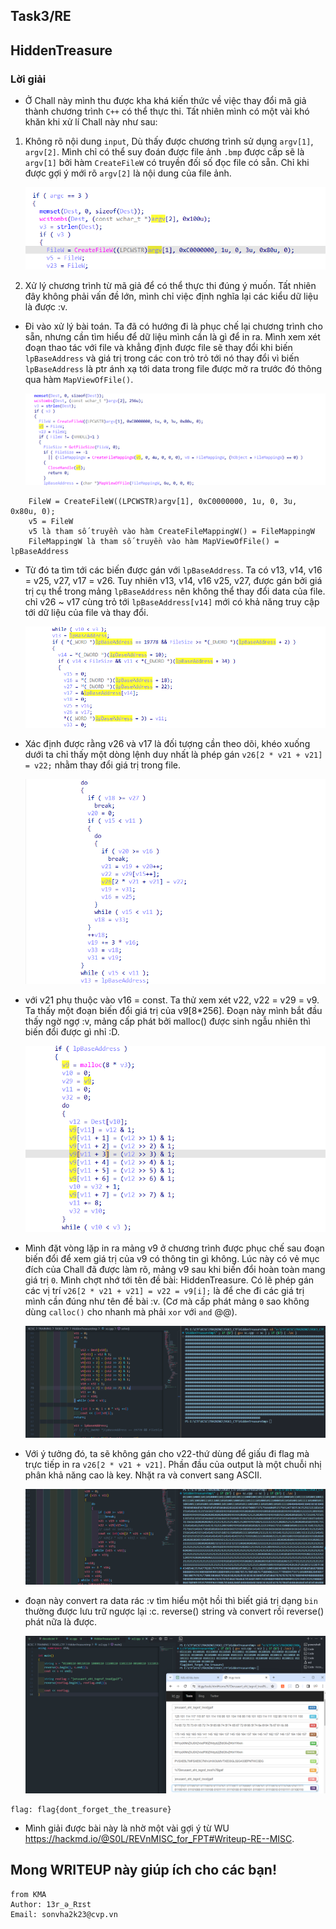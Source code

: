 ## Task3/RE

## HiddenTreasure

### Lời giải

- Ở Chall này mình thu được kha khá kiến thức về việc thay đổi mã giả thành chương trình `C++` có thể thực thi. Tất nhiên mình có một vài khó khăn khi xử lí Chall này như sau:

1. Không rõ nội dung `input`, Dù thấy được chương trình sử dụng `argv[1]`, `argv[2]`. Mình chỉ có thể suy đoán được file ảnh `.bmp` được cấp sẽ là `argv[1]` bởi hàm `CreateFileW` có truyền đối số đọc file có sẵn. Chỉ khi được gợi ý mới rõ `argv[2]` là nội dung của file ảnh.

   ![alt text](IMG/HiddenTreasure/image.png)

2. Xử lý chương trình từ mã giả để có thể thực thi đúng ý muốn. Tất nhiên đây không phải vấn đề lớn, mình chỉ việc định nghĩa lại các kiểu dữ liệu là được :v.

- Đi vào xử lý bài toán. Ta đã có hướng đi là phục chế lại chương trình cho sẵn, nhưng cần tìm hiểu để dữ liệu mình cần là gì để in ra. Mình xem xét đoạn thao tác với file và khẳng định được file sẽ thay đổi khi biến `lpBaseAddress` và giá trị trong các con trỏ trỏ tới nó thay đổi vì biến `lpBaseAddress` là ptr ánh xạ tới data trong file được mở ra trước đó thông qua hàm `MapViewOfFile()`.

  ![alt text](IMG/HiddenTreasure/image-1.png)

```
    FileW = CreateFileW((LPCWSTR)argv[1], 0xC0000000, 1u, 0, 3u, 0x80u, 0);
    v5 = FileW
    v5 là tham số truyền vào hàm CreateFileMappingW() = FileMappingW
    FileMappingW là tham số truyền vào hàm MapViewOfFile() = lpBaseAddress
```

- Từ đó ta tìm tới các biến được gán với `lpBaseAddress`. Ta có v13, v14, v16 = v25, v27, v17 = v26. Tuy nhiên v13, v14, v16 v25, v27, được gán bởi giá trị cụ thể trong mảng `lpBaseAddress` nên không thể thay đổi data của file. chỉ v26 ~ v17 cùng trỏ tới `lpBaseAddress[v14]` mới có khả năng truy cập tới dữ liệu của file và thay đổi.

  ![alt text](IMG/HiddenTreasure/image-2.png)

- Xác định được rằng v26 và v17 là đối tượng cần theo dõi, khéo xuống dưới ta chỉ thấy một dòng lệnh duy nhất là phép gán `v26[2 * v21 + v21] = v22;` nhằm thay đổi giá trị trong file.

  ![alt text](IMG/HiddenTreasure/image-3.png)

- với v21 phụ thuộc vào v16 = const. Ta thử xem xét v22, v22 = v29 = v9. Ta thấy một đoạn biến đổi giá trị của v9[8*256]. Đoạn này mình bắt đầu thấy ngờ ngợ :v, mảng cấp phát bởi malloc() được sinh ngẫu nhiên thì biến đổi được gì nhỉ :D.

  ![alt text](IMG/HiddenTreasure/image-4.png)

- Mình đặt vòng lặp in ra mảng v9 ở chương trình được phục chế sau đoạn biến đổi để xem giá trị của v9 có thông tin gì không. Lúc này có vẻ mục đích của Chall đã được làm rõ, mảng v9 sau khi biến đổi hoàn toàn mang giá trị `0`. Mình chợt nhớ tới tên đề bài: HiddenTreasure. Có lẽ phép gán các vị trí `v26[2 * v21 + v21] = v22 = v9[i];` là để che đi các giá trị mình cần đúng như tên đề bài :v. (Cơ mà cấp phát mảng `0` sao không dùng `calloc()` cho nhanh mà phải `xor` với `and` @@).

  ![alt text](IMG/HiddenTreasure/image-5.png)

- Với ý tưởng đó, ta sẽ không gán cho v22-thứ dùng để giấu đi flag mà trực tiếp in ra `v26[2 * v21 + v21]`. Phần đầu của output là một chuỗi nhị phân khả năng cao là key. Nhặt ra và convert sang ASCII.

  ![alt text](IMG/HiddenTreasure/image-6.png)

- đoạn này convert ra data rác :v tìm hiểu một hồi thì biết giá trị dạng `bin` thường được lưu trữ ngược lại :c. reverse() string và convert rồi reverse() phát nữa là được.

  ![alt text](IMG/HiddenTreasure/image-7.png)

```
flag: flag{dont_forget_the_treasure}
```

- Mình giải được bài này là nhờ một vài gợi ý từ WU https://hackmd.io/@S0L/REVnMISC_for_FPT#Writeup-RE--MISC.

## Mong WRITEUP này giúp ích cho các bạn!

```
from KMA
Author: 13r_ə_Rɪst
Email: sonvha2k23@cvp.vn
```
